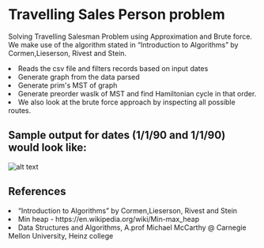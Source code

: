# Travelling Sales Person problem

Solving Travelling Salesman Problem using Approximation and Brute force. We make use of the algorithm stated in “Introduction to Algorithms”
by Cormen,Lieserson, Rivest and Stein.

<li> Reads the csv file and filters records based on input dates
<li> Generate graph from the data parsed
<li> Generate prim's MST of graph
<li> Generate preorder waslk of MST and find Hamiltonian cycle in that order.
<li> We also look at the brute force approach by inspecting all possible routes.
 
 ## Sample output for dates (1/1/90 and 1/1/90) would look like:
 ![alt text](https://drive.google.com/file/d/1kpzzMQbE8KxmduplsnAuKFnHVCBuCbVf/view?usp=sharing)
  
 ## References
 <li> “Introduction to Algorithms” by Cormen,Lieserson, Rivest and Stein
 <li> Min heap - https://en.wikipedia.org/wiki/Min-max_heap
 <li> Data Structures and Algorithms, A.prof Michael McCarthy @ Carnegie Mellon University, Heinz college
